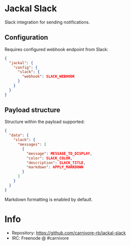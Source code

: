 # Jackal Slack

Slack integration for sending notifications.

## Configuration

Requires configured webhook endpoint from Slack:

```json
{
  "jackal": {
    "config": {
      "slack": {
        "webhook": SLACK_WEBHOOK
      }
    }
  }
}
```

## Payload structure

Structure within the payload supported:

```json
{
  "data": {
    "slack": {
      "messages": [
        {
          "message": MESSAGE_TO_DISPLAY,
          "color": SLACK_COLOR,
          "description": SLACK_TITLE,
          "markdown": APPLY_MARKDOWN
        }
      ]
    }
  }
}
```

Markdown formatting is enabled by default.

# Info

* Repository: https://github.com/carnivore-rb/jackal-slack
* IRC: Freenode @ #carnivore
